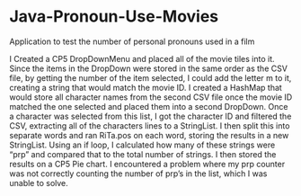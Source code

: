 # Java-Pronoun-Use-Movies
Application to test the number of personal pronouns used in a film

I Created a CP5 DropDownMenu and placed all of the movie tiles into it. Since the items in the
DropDown were stored in the same order as the CSV file, by getting the number of the item
selected, I could add the letter m to it, creating a string that would match the movie ID. I created a
HashMap that would store all character names from the second CSV file once the movie ID matched
the one selected and placed them into a second DropDown. Once a character was selected from this
list, I got the character ID and filtered the CSV, extracting all of the characters lines to a StringList. I
then split this into separate words and ran RiTa.pos on each word, storing the results in a new
StringList. Using an if loop, I calculated how many of these strings were “prp” and compared that to
the total number of strings. I then stored the results on a CP5 Pie chart. I encountered a problem
where my prp counter was not correctly counting the number of prp’s in the list, which I was unable
to solve.
